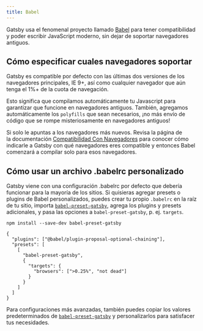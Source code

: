 ```yaml
---
title: Babel
---
```


Gatsby usa el fenomenal proyecto llamado [Babel](https://babeljs.io/) para tener
compatibilidad y poder escribir JavaScript moderno, sin dejar de soportar navegadores antiguos.

## Cómo especificar cuales navegadores soportar

Gatsby es compatible por defecto con las últimas dos versiones de los navegadores principales, 
IE 9+, así como cualquier navegador que aún tenga el 1%+ de la cuota de navegación.

Esto significa que compilamos automáticamente tu Javascript para garantizar que funcione en navegadores antiguos.
También, agregamos automáticamente los `polyfills` que sean necesarios, ¡no más envío de código 
que se rompe misteriosamente en navegadores antiguos!

Si solo le apuntas a los navegadores más nuevos. Revisa la página de  
la documentación [Compatibilidad Con Navegadores](/docs/browser-support/) para 
conocer cómo indicarle a Gatsby con qué navegadores eres compatible y entonces Babel 
comenzará a compilar solo para esos navegadores.

## Cómo usar un archivo .babelrc personalizado

Gatsby viene con una configuración .babelrc por defecto que debería funcionar para la mayoría de los sitios.
Si quisieras agregar presets o plugins de Babel personalizados, puedes crear tu propio `.babelrc` en la raíz 
de tu sitio, importa [`babel-preset-gatsby`](https://github.com/gatsbyjs/gatsby/tree/master/packages/babel-preset-gatsby), 
agrega los plugins y presets adicionales, y pasa las opciones a `babel-preset-gatsby`, p. ej. `targets`.

```shell
npm install --save-dev babel-preset-gatsby
```

<!-- prettier-ignore-start -->
```json:title=.babelrc
{
  "plugins": ["@babel/plugin-proposal-optional-chaining"],
  "presets": [
    [
      "babel-preset-gatsby",
      {
        "targets": {
          "browsers": [">0.25%", "not dead"]
        }
      }
    ]
  ]
}
```
<!-- prettier-ignore-end -->

Para configuraciones más avanzadas, también puedes copiar los valores predeterminados de [`babel-preset-gatsby`](https://github.com/gatsbyjs/gatsby/tree/master/packages/babel-preset-gatsby) y personalizarlos para satisfacer tus necesidades. 

